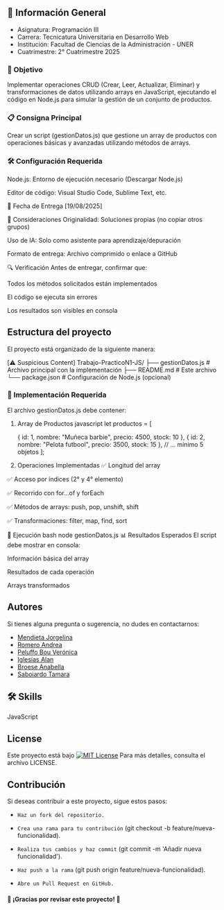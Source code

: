 
## 📌 Información General

- Asignatura: Programación III
- Carrera: Tecnicatura Universitaria en Desarrollo Web
- Institución: Facultad de Ciencias de la Administración - UNER
- Cuatrimestre: 2° Cuatrimestre 2025

### 🎯 Objetivo
Implementar operaciones CRUD (Crear, Leer, Actualizar, Eliminar) y transformaciones de datos utilizando arrays en JavaScript, ejecutando el código en Node.js para simular la gestión de un conjunto de productos.

### 📋 Consigna Principal
Crear un script (gestionDatos.js) que gestione un array de productos con operaciones básicas y avanzadas utilizando métodos de arrays.

### 🛠 Configuración Requerida
Node.js: Entorno de ejecución necesario (Descargar Node.js)

Editor de código: Visual Studio Code, Sublime Text, etc.


📅 Fecha de Entrega
[19/08/2025]

📜 Consideraciones
Originalidad: Soluciones propias (no copiar otros grupos)

Uso de IA: Solo como asistente para aprendizaje/depuración

Formato de entrega: Archivo comprimido o enlace a GitHub

🔍 Verificación
Antes de entregar, confirmar que:

Todos los métodos solicitados están implementados

El código se ejecuta sin errores

Los resultados son visibles en consola


## Estructura del proyecto 
El proyecto está organizado de la siguiente manera:

[⚠️ Suspicious Content] Trabajo-PracticoN1-JS/
├── gestionDatos.js      # Archivo principal con la implementación
├── README.md            # Este archivo
└── package.json         # Configuración de Node.js (opcional)

### 📝 Implementación Requerida
El archivo gestionDatos.js debe contener:

1. Array de Productos
javascript
let productos = [

    { id: 1, nombre: "Muñeca barbie", precio: 4500, stock: 10 },
    { id: 2, nombre: "Pelota futbool", precio: 3500, stock: 15 },
    // ... mínimo 5 objetos
];

3. Operaciones Implementadas
✅ Longitud del array

✅ Acceso por índices (2° y 4° elemento)

✅ Recorrido con for...of y forEach

✅ Métodos de arrays: push, pop, unshift, shift

✅ Transformaciones: filter, map, find, sort

🚀 Ejecución
bash
node gestionDatos.js
📊 Resultados Esperados
El script debe mostrar en consola:

Información básica del array

Resultados de cada operación

Arrays transformados



## Autores

Si tienes alguna pregunta o sugerencia, no dudes en contactarnos:
- [Mendieta Jorgelina]()
- [Romero Andrea]()
- [Peluffo Bou Verónica]()
- [Iglesias Alan]()
- [Broese Anabella]()
- [Saboiardo Tamara]()

## 🛠 Skills
JavaScript


## License

Este proyecto está bajo [![MIT License](https://img.shields.io/badge/License-MIT-green.svg)](https://choosealicense.com/licenses/mit/)
Para más detalles, consulta el archivo LICENSE.

## Contribución


Si deseas contribuir a este proyecto, sigue estos pasos:

- `Haz un fork del repositorio.`

- `Crea una rama para tu contribución` (git checkout -b feature/nueva-funcionalidad).

- `Realiza tus cambios y haz commit` (git commit -m 'Añadir nueva funcionalidad').

- `Haz push a la rama` (git push origin feature/nueva-funcionalidad).

- `Abre un Pull Request en GitHub.`
#### 🚀 ¡Gracias por revisar este proyecto! 🚀

 

